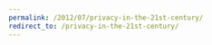 ```yaml
---
permalink: /2012/07/privacy-in-the-21st-century/
redirect_to: /privacy-in-the-21st-century/
---
```

